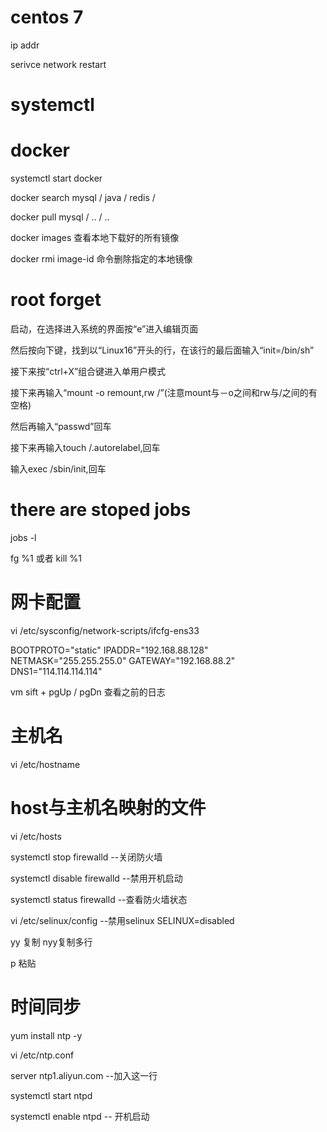 # centos 7

ip addr

serivce network restart

# systemctl



# docker 

systemctl start docker

docker search mysql / java / redis /

docker pull mysql / .. / ..

docker images 查看本地下载好的所有镜像

docker rmi image-id 命令删除指定的本地镜像

# root forget

启动，在选择进入系统的界面按“e”进入编辑页面

然后按向下键，找到以“Linux16”开头的行，在该行的最后面输入“init=/bin/sh”

接下来按“ctrl+X”组合键进入单用户模式

接下来再输入“mount -o remount,rw /”(注意mount与－o之间和rw与/之间的有空格)

然后再输入“passwd”回车

接下来再输入touch /.autorelabel,回车

输入exec /sbin/init,回车

# there are stoped jobs

jobs -l

fg %1  或者 kill %1

# 网卡配置

vi /etc/sysconfig/network-scripts/ifcfg-ens33

BOOTPROTO="static"
IPADDR="192.168.88.128"
NETMASK="255.255.255.0"
GATEWAY="192.168.88.2"
DNS1="114.114.114.114"

vm sift + pgUp / pgDn 查看之前的日志

# 主机名

vi /etc/hostname

# host与主机名映射的文件



vi /etc/hosts

systemctl stop firewalld  --关闭防火墙

systemctl disable firewalld  --禁用开机启动

systemctl status firewalld  --查看防火墙状态

vi /etc/selinux/config --禁用selinux     SELINUX=disabled 



yy 复制    nyy复制多行

p 粘贴

# 时间同步

yum install ntp -y

vi /etc/ntp.conf

server ntp1.aliyun.com  --加入这一行

systemctl start ntpd

systemctl enable ntpd  -- 开机启动



